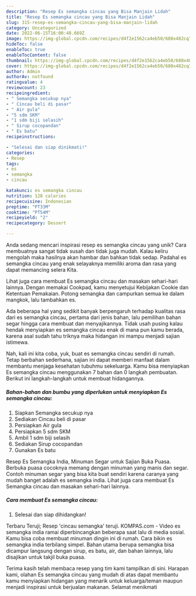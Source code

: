 ```yaml
---
description: "Resep Es semangka cincau yang Bisa Manjain Lidah"
title: "Resep Es semangka cincau yang Bisa Manjain Lidah"
slug: 315-resep-es-semangka-cincau-yang-bisa-manjain-lidah
category: Uncategorized
date: 2022-06-15T16:00:48.669Z
image: https://img-global.cpcdn.com/recipes/d4f2e1562ca4eb50/680x482cq70/es-semangka-cincau-foto-resep-utama.jpg
hideToc: false
enableToc: true
enableTocContent: false
thumbnail: https://img-global.cpcdn.com/recipes/d4f2e1562ca4eb50/680x482cq70/es-semangka-cincau-foto-resep-utama.jpg
cover: https://img-global.cpcdn.com/recipes/d4f2e1562ca4eb50/680x482cq70/es-semangka-cincau-foto-resep-utama.jpg
author: Admin
authorAv: notfound
ratingvalue: 4
reviewcount: 23
recipeingredient:
- " Semangka secukup nya"
- " Cincau beli di pasar"
- " Air gula"
- "5 sdm SKM"
- "1 sdm biji selasih"
- " Sirup cocopandan"
- " Es batu"
recipeinstructions:

- "Selesai dan siap dinikmati!"
categories:
- Resep
tags:
- es
- semangka
- cincau

katakunci: es semangka cincau 
nutrition: 128 calories
recipecuisine: Indonesian
preptime: "PT33M"
cooktime: "PT54M"
recipeyield: "2"
recipecategory: Dessert

---
```





Anda sedang mencari inspirasi resep es semangka cincau yang unik? Cara membuatnya sangat tidak susah dan tidak juga mudah. Kalau keliru mengolah maka hasilnya akan hambar dan bahkan tidak sedap. Padahal es semangka cincau yang enak selayaknya memiliki aroma dan rasa yang dapat memancing selera Kita.





Lihat juga cara membuat Es semangka cincau dan masakan sehari-hari lainnya. Dengan memakai Cookpad, kamu menyetujui Kebijakan Cookie dan Ketentuan Pemakaian. Potong semangka dan campurkan semua ke dalam mangkok, lalu tambahkan es.

Ada beberapa hal yang sedikit banyak berpengaruh terhadap kualitas rasa dari es semangka cincau, pertama dari jenis bahan, lalu pemilihan bahan segar hingga cara membuat dan menyajikannya. Tidak usah pusing kalau hendak menyiapkan es semangka cincau enak di mana pun kamu berada, karena asal sudah tahu triknya maka hidangan ini mampu menjadi sajian istimewa.






Nah, kali ini kita coba, yuk, buat es semangka cincau sendiri di rumah. Tetap berbahan sederhana, sajian ini dapat memberi manfaat dalam membantu menjaga kesehatan tubuhmu sekeluarga. Kamu bisa menyiapkan Es semangka cincau menggunakan 7 bahan dan 0 langkah pembuatan. Berikut ini langkah-langkah untuk membuat hidangannya.

<!--inarticleads1-->

##### Bahan-bahan dan bumbu yang diperlukan untuk menyiapkan Es semangka cincau:

1. Siapkan  Semangka secukup nya
1. Sediakan  Cincau beli di pasar
1. Persiapkan  Air gula
1. Persiapkan 5 sdm SKM
1. Ambil 1 sdm biji selasih
1. Sediakan  Sirup cocopandan
1. Gunakan  Es batu


Resep Es Semangka India, Minuman Segar untuk Sajian Buka Puasa. Berbuka puasa cocoknya memang dengan minuman yang manis dan segar. Contoh minuman segar yang bisa kita buat sendiri karena caranya yang mudah banget adalah es semangka india. Lihat juga cara membuat Es Semangka cincau dan masakan sehari-hari lainnya. 

<!--inarticleads2-->

##### Cara membuat Es semangka cincau:


1. Selesai dan siap dihidangkan!

Terbaru Teruji; Resep &#39;cincau semangka&#39; teruji. KOMPAS.com - Video es semangka india ramai diperbincangkan beberapa saat lalu di media sosial. Kamu bisa coba membuat minuman dingin ini di rumah. Cara bikin es semangka india terbilang simpel. Bahan utama berupa semangka bisa dicampur langsung dengan sirup, es batu, air, dan bahan lainnya, lalu disajikan untuk takjil buka puasa. 

Terima kasih telah membaca resep yang tim kami tampilkan di sini. Harapan kami, olahan Es semangka cincau yang mudah di atas dapat membantu kamu menyiapkan hidangan yang menarik untuk keluarga/teman maupun menjadi inspirasi untuk berjualan makanan. Selamat menikmati
